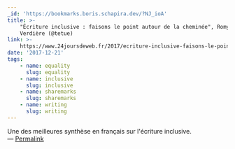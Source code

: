 ```yaml
---
_id: 'https://bookmarks.boris.schapira.dev/?NJ_ioA'
title: >-
    "Écriture inclusive : faisons le point autour de la cheminée", Romy Duhem
    Verdière (@tetue)
link: >-
    https://www.24joursdeweb.fr/2017/ecriture-inclusive-faisons-le-point-autour-de-la-cheminee/
date: '2017-12-21'
tags:
    - name: equality
      slug: equality
    - name: inclusive
      slug: inclusive
    - name: sharemarks
      slug: sharemarks
    - name: writing
      slug: writing
---
```


Une des meilleures synthèse en français sur l'écriture inclusive. <br>&#8212;
<a href="https://bookmarks.boris.schapira.dev/?NJ_ioA" title="Permalink">Permalink</a>
